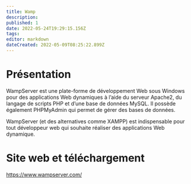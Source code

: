 ```yaml
---
title: Wamp
description: 
published: 1
date: 2022-05-24T19:29:15.156Z
tags: 
editor: markdown
dateCreated: 2022-05-09T08:25:22.899Z
---
```


# Présentation
WampServer est une plate-forme de développement Web sous Windows pour des applications Web dynamiques à l’aide du serveur Apache2, du langage de scripts PHP et d’une base de données MySQL. Il possède également PHPMyAdmin qui permet de gérer des bases de données.

WampServer (et des alternatives comme XAMPP) est indispensable pour tout développeur web qui souhaite réaliser des applications Web dynamique.

# Site web et téléchargement
https://www.wampserver.com/


